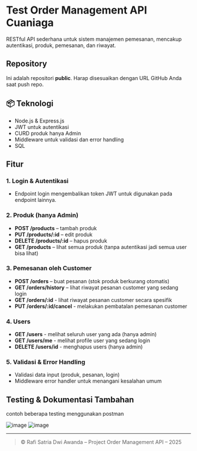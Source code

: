 ﻿# Test Order Management API Cuaniaga

RESTful API sederhana untuk sistem manajemen pemesanan, mencakup autentikasi, produk, pemesanan, dan riwayat.

## Repository
Ini adalah repositori **public**. Harap disesuaikan dengan URL GitHub Anda saat push repo.

## 📦 Teknologi
- Node.js & Express.js
- JWT untuk autentikasi
- CURD produk hanya Admin
- Middleware untuk validasi dan error handling
- SQL

## Fitur

### 1. Login & Autentikasi
- Endpoint login mengembalikan token JWT untuk digunakan pada endpoint lainnya.

### 2. Produk (hanya Admin)
- **POST /products** – tambah produk
- **PUT /products/:id** – edit produk
- **DELETE /products/:id** – hapus produk
- **GET /products** – lihat semua produk (tanpa autentikasi jadi semua user bisa lihat)
  
### 3. Pemesanan oleh Customer
- **POST /orders** – buat pesanan (stok produk berkurang otomatis)
- **GET /orders/history** – lihat riwayat pesanan customer yang sedang login
- **GET /orders/:id** - lihat riwayat pesanan customer secara spesifik
- **PUT /orders/:id/cancel** - melakukan pembatalan pemesanan customer

### 4. Users
- **GET /users** - melihat seluruh user yang ada (hanya admin)
- **GET /users/me** - melihat profile user yang sedang login
- **DELETE /users/id** - menghapus users (hanya admin)

### 5. Validasi & Error Handling
- Validasi data input (produk, pesanan, login)
- Middleware error handler untuk menangani kesalahan umum

## Testing & Dokumentasi Tambahan
contoh beberapa testing menggunakan postman

![image](https://github.com/user-attachments/assets/23632724-0e9c-42fc-9582-6f6b542a38ae)
![image](https://github.com/user-attachments/assets/a5f9753b-873a-4128-8c00-313ceb966f96)


---

> © Rafi Satria Dwi Awanda – Project Order Management API – 2025
